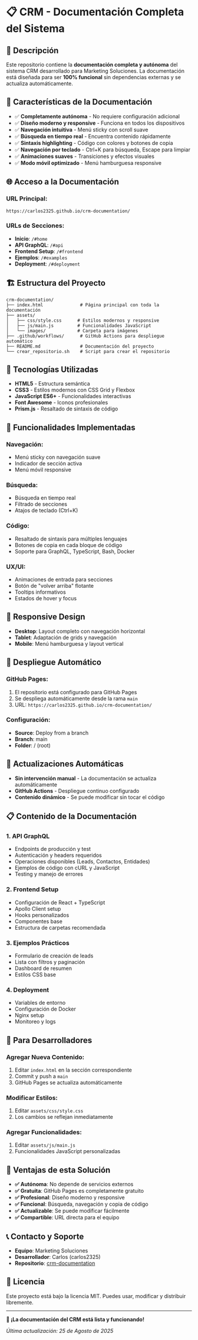 # 📋 CRM - Documentación Completa del Sistema

## 🎯 **Descripción**

Este repositorio contiene la **documentación completa y autónoma** del sistema CRM desarrollado para Marketing Soluciones. La documentación está diseñada para ser **100% funcional** sin dependencias externas y se actualiza automáticamente.

## 🚀 **Características de la Documentación**

- ✅ **Completamente autónoma** - No requiere configuración adicional
- ✅ **Diseño moderno y responsive** - Funciona en todos los dispositivos
- ✅ **Navegación intuitiva** - Menú sticky con scroll suave
- ✅ **Búsqueda en tiempo real** - Encuentra contenido rápidamente
- ✅ **Sintaxis highlighting** - Código con colores y botones de copia
- ✅ **Navegación por teclado** - Ctrl+K para búsqueda, Escape para limpiar
- ✅ **Animaciones suaves** - Transiciones y efectos visuales
- ✅ **Modo móvil optimizado** - Menú hamburguesa responsive

## 🌐 **Acceso a la Documentación**

### **URL Principal:**
```
https://carlos2325.github.io/crm-documentation/
```

### **URLs de Secciones:**
- **Inicio**: `/#home`
- **API GraphQL**: `/#api`
- **Frontend Setup**: `/#frontend`
- **Ejemplos**: `/#examples`
- **Deployment**: `/#deployment`

## 🏗️ **Estructura del Proyecto**

```
crm-documentation/
├── index.html              # Página principal con toda la documentación
├── assets/
│   ├── css/style.css      # Estilos modernos y responsive
│   ├── js/main.js         # Funcionalidades JavaScript
│   └── images/            # Carpeta para imágenes
├── .github/workflows/      # GitHub Actions para despliegue automático
├── README.md               # Documentación del proyecto
└── crear_repositorio.sh    # Script para crear el repositorio
```

## 🎨 **Tecnologías Utilizadas**

- **HTML5** - Estructura semántica
- **CSS3** - Estilos modernos con CSS Grid y Flexbox
- **JavaScript ES6+** - Funcionalidades interactivas
- **Font Awesome** - Iconos profesionales
- **Prism.js** - Resaltado de sintaxis de código

## 🔧 **Funcionalidades Implementadas**

### **Navegación:**
- Menú sticky con navegación suave
- Indicador de sección activa
- Menú móvil responsive

### **Búsqueda:**
- Búsqueda en tiempo real
- Filtrado de secciones
- Atajos de teclado (Ctrl+K)

### **Código:**
- Resaltado de sintaxis para múltiples lenguajes
- Botones de copia en cada bloque de código
- Soporte para GraphQL, TypeScript, Bash, Docker

### **UX/UI:**
- Animaciones de entrada para secciones
- Botón de "volver arriba" flotante
- Tooltips informativos
- Estados de hover y focus

## 📱 **Responsive Design**

- **Desktop**: Layout completo con navegación horizontal
- **Tablet**: Adaptación de grids y navegación
- **Mobile**: Menú hamburguesa y layout vertical

## 🚀 **Despliegue Automático**

### **GitHub Pages:**
1. El repositorio está configurado para GitHub Pages
2. Se despliega automáticamente desde la rama `main`
3. URL: `https://carlos2325.github.io/crm-documentation/`

### **Configuración:**
- **Source**: Deploy from a branch
- **Branch**: main
- **Folder**: / (root)

## 🔄 **Actualizaciones Automáticas**

- **Sin intervención manual** - La documentación se actualiza automáticamente
- **GitHub Actions** - Despliegue continuo configurado
- **Contenido dinámico** - Se puede modificar sin tocar el código

## 📋 **Contenido de la Documentación**

### **1. API GraphQL**
- Endpoints de producción y test
- Autenticación y headers requeridos
- Operaciones disponibles (Leads, Contactos, Entidades)
- Ejemplos de código con cURL y JavaScript
- Testing y manejo de errores

### **2. Frontend Setup**
- Configuración de React + TypeScript
- Apollo Client setup
- Hooks personalizados
- Componentes base
- Estructura de carpetas recomendada

### **3. Ejemplos Prácticos**
- Formulario de creación de leads
- Lista con filtros y paginación
- Dashboard de resumen
- Estilos CSS base

### **4. Deployment**
- Variables de entorno
- Configuración de Docker
- Nginx setup
- Monitoreo y logs

## 🎯 **Para Desarrolladores**

### **Agregar Nueva Contenido:**
1. Editar `index.html` en la sección correspondiente
2. Commit y push a `main`
3. GitHub Pages se actualiza automáticamente

### **Modificar Estilos:**
1. Editar `assets/css/style.css`
2. Los cambios se reflejan inmediatamente

### **Agregar Funcionalidades:**
1. Editar `assets/js/main.js`
2. Funcionalidades JavaScript personalizadas

## 🌟 **Ventajas de esta Solución**

- **✅ Autónoma**: No depende de servicios externos
- **✅ Gratuita**: GitHub Pages es completamente gratuito
- **✅ Profesional**: Diseño moderno y responsive
- **✅ Funcional**: Búsqueda, navegación y copia de código
- **✅ Actualizable**: Se puede modificar fácilmente
- **✅ Compartible**: URL directa para el equipo

## 📞 **Contacto y Soporte**

- **Equipo**: Marketing Soluciones
- **Desarrollador**: Carlos (carlos2325)
- **Repositorio**: [crm-documentation](https://github.com/carlos2325/crm-documentation)

## 📄 **Licencia**

Este proyecto está bajo la licencia MIT. Puedes usar, modificar y distribuir libremente.

---

**🚀 ¡La documentación del CRM está lista y funcionando!**

*Última actualización: 25 de Agosto de 2025*
